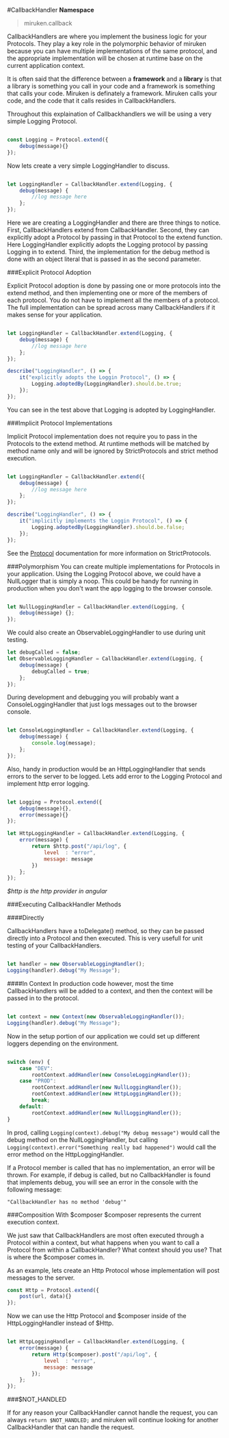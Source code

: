 #CallbackHandler
**Namespace**
>miruken.callback 

CallbackHandlers are where you implement the business logic for your Protocols.
They play a key role in the polymorphic behavior of miruken because 
you can have multiple implementations of the same protocol, and the appropriate implementation will be chosen at runtime base on
the current application context.

It is often said that the difference between a **framework** and a **library** is that a library is something you call in your code and a framework
is something that calls your code.  Miruken is definately a framework.  Miruken calls your code, and the code that it calls resides in 
CallbackHandlers.

Throughout this explaination of Callbackhandlers we will be using a very simple Logging Protocol.

```Javascript

const Logging = Protocol.extend({ 
    debug(message){}
});

```

Now lets create a very simple LoggingHandler to discuss.
 
```Javascript

let LoggingHandler = CallbackHandler.extend(Logging, {
    debug(message) {
        //log message here 
    };
});

```

Here we are creating a LoggingHandler and there are three things to notice.  First, CallbackHandlers extend from CallbackHandler.
Second, they can explicitly adopt a Protocol by passing in that Protocol to the extend function. Here LoggingHandler explicitly 
adopts the Logging protocol by passing Logging in to extend. Third, the implementation for the debug method is done with an object
literal that is passed in as the second parameter. 

###Explicit Protocol Adoption

Explicit Protocol adoption is done by passing one or more protocols into the extend method, and then implementing
one or more of the members of each protocol. You do not have to implement all the members of a protocol.  The full
implementation can be spread across many CallbackHandlers if it makes sense for your application.

```Javascript

let LoggingHandler = CallbackHandler.extend(Logging, {
    debug(message) {
        //log message here 
    };
});

describe("LoggingHandler", () => {
    it("explicitly adopts the Loggin Protocol", () => {
        Logging.adoptedBy(LoggingHandler).should.be.true;
    });
});

```

You can see in the test above that Logging is adopted by LoggingHandler.

###Implicit Protocol Implementations

Implicit Protocol implementation does not require you to pass in the Protocols to the extend method.
At runtime methods will be matched by method name only and will be ignored by StrictProtocols and strict method execution.

```Javascript

let LoggingHandler = CallbackHandler.extend({
    debug(message) {
        //log message here 
    };
});

describe("LoggingHandler", () => {
    it("implicitly implements the Loggin Protocol", () => {
        Logging.adoptedBy(LoggingHandler).should.be.false;
    });
});
```
 
See the [Protocol](Protocol.md) documentation for more information on StrictProtocols.

###Polymorphism
You can create multiple implementations for Protocols in your application.
Using the Logging Protocol above, we could have a NullLogger that is simply a noop.
This could be handy for running in production when you don't want the app logging to the browser console.

```Javascript

let NullLoggingHandler = CallbackHandler.extend(Logging, {
    debug(message) {};
});

```

We could also create an ObservableLoggingHandler to use during unit testing.

```Javascript
let debugCalled = false;
let ObservableLoggingHandler = CallbackHandler.extend(Logging, {
    debug(message) {
        debugCalled = true; 
    };
});

```
 
During development and debugging you will probably want a ConsoleLoggingHandler that just
logs messages out to the browser console.

```Javascript

let ConsoleLoggingHandler = CallbackHandler.extend(Logging, {
    debug(message) {
        console.log(message);
    };
});

```

Also, handy in production would be an HttpLoggingHandler that sends errors to the server to be logged.
Lets add error to the Logging Protocol and implement http error logging. 

```Javascript

let Logging = Protocol.extend({
    debug(message){},
    error(message){}
});

let HttpLoggingHandler = CallbackHandler.extend(Logging, {
    error(message) {
        return $http.post("/api/log", {
            level  : "error",
            message: message
        })
    };
});

```
*$http is the http provider in angular*

###Executing CallbackHandler Methods


####Directly

CallbackHandlers have a toDelegate() method, so they can be passed directly into a Protocol and then executed.
This is very usefull for unit testing of your CallbackHandlers.

```JavaScript

let handler = new ObservableLoggingHandler();
Logging(handler).debug("My Message");

```


####In Context
In production code however, most the time CallbackHandlers will be added to a context, and then
the context will be passed in to the protocol. 

```JavaScript

let context = new Context(new ObservableLoggingHandler());
Logging(handler).debug("My Message");

```

Now in the setup portion of our application we could set up different loggers depending on the environment.

```JavaScript

switch (env) {
    case "DEV":
        rootContext.addHandler(new ConsoleLoggingHandler());
    case "PROD":
        rootContext.addHandler(new NullLoggingHandler());
        rootContext.addHandler(new HttpLoggingHandler());
        break;
    default:
        rootContext.addHandler(new NullLoggingHandler());
}

```

In prod, calling `Logging(context).debug("My debug message")` would call the debug method on the NullLoggingHandler, but calling
`Logging(context).error("Something really bad happened")` would call the error method on the HttpLoggingHandler.

If a Protocol member is called that has no implementation, an error will be thrown. 
For example, if debug is called, but no CallbackHandler is found that implements debug, you will see an error in the console with the following message:

```
"CallbackHandler has no method 'debug'"
```

###Composition With $composer
$composer represents the current execution context.

We just saw that CallbackHandlers are most often executed through a Protocol within a context, but what happens 
when you want to call a Protocol from within a CallbackHandler? What context should you use? That is where the $composer comes in.  

As an example, lets create an Http Protocol whose implementation will post messages to the server.

```JavaScript
const Http = Protocol.extend({
    post(url, data){}
});

```

Now we can use the Http Protocol and $composer inside of the HttpLoggingHandler instead of $Http.

```Javascript

let HttpLoggingHandler = CallbackHandler.extend(Logging, {
    error(message) {
        return Http($composer).post("/api/log", {
            level  : "error",
            message: message
        });
    };
});


```

###$NOT_HANDLED

If for any reason your CallbackHandler cannot handle the request, you can always `return $NOT_HANDLED;`
and miruken will continue looking for another CallbackHandler that can handle the request. 
